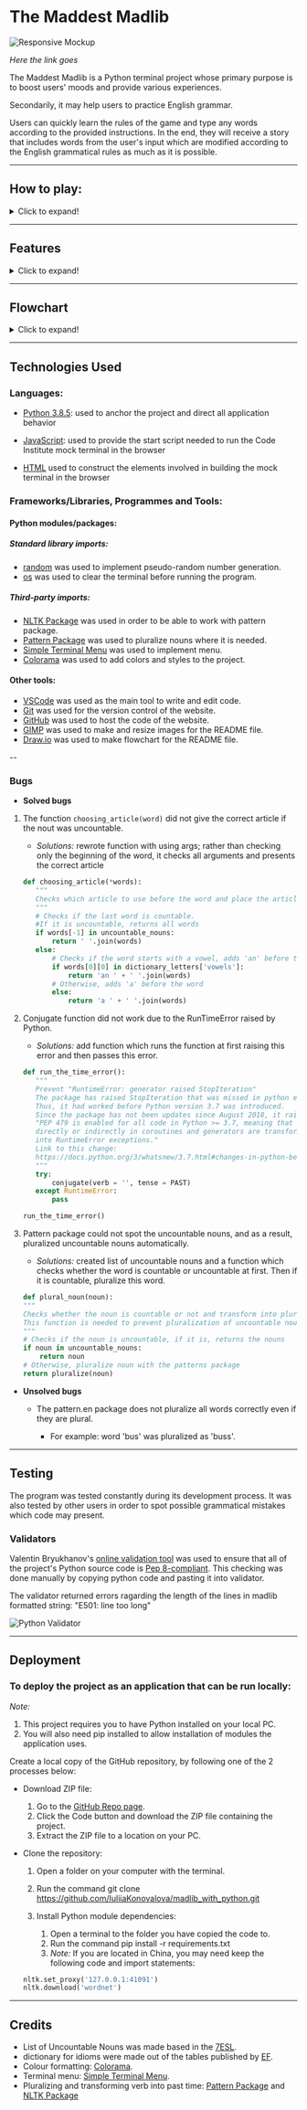 # The Maddest Madlib

![Responsive Mockup](documentation/responsive_mockup.png)

*Here the link goes*

The Maddest Madlib is a Python terminal project whose primary purpose is to boost users' moods and provide various experiences.

Secondarily, it may help users to practice English grammar.

Users can quickly learn the rules of the game and type any words according to the provided instructions. In the end, they will receive a story that includes words from the user's input which are modified according to the English grammatical rules as much as it is possible.

---

## How to play:

<details>
  <summary>Click to expand!</summary>

  1. Open the link.
  1. Learn the rules.
  1. Type the words according to the instructions.
  1. Read the story after all and have some fun.
  1. Try to enter different words to have even more fun.
  1. As soon as you are sick and tired of the game choose "Quit" and **send** the link of this program to your friends!

  *Here the link goes*

</details>

---

## Features

<details>
  <summary>Click to expand!</summary>
  
  - **When the program is loaded**

  The user can see a welcoming message which engage to start playing and the terminal menu with three options:

  - Learn the rules;

  - Play the game;

  - Quit;

  The user can manipulate the terminal menu with the arrow keys to choose an option and the enter key to confirm the option.

  *Here the image goes*

  - **When the user chose "Learn the rules"**

  The user will see the main rules of the game which are required to be followed.
  Below the rules user can find the main menu where he or she may chose another option.

  *Here the image goes*

  - **When the user chose "Play the game"**

  The user will be asked to type words according to the parts of speech. The user is allowed to use compound words to make the user's experience more fascinating.
  When all words are typed, user will receive the whole story based on the key words which he or she typed before.
  Below the story user can find the main menu where he or she may read the rules again, or play another game, or quit the program.

  *Here the image goes*

  - **When the user chose "Quit"**

  The program will be stopped immediately.

  *Here the image goes*

</details>

---

## Flowchart

<details>
  <summary>Click to expand!</summary>

The flowchart represent the logic of the application:

  ![Flash Card Page](documentation/flowchart_madlib.png)

</details>


---
## Technologies Used

### Languages:

- [Python 3.8.5](https://www.python.org/downloads/release/python-385/): used to anchor the project and direct all application behavior

- [JavaScript](https://www.javascript.com/): used to provide the start script needed to run the Code Institute mock terminal in the browser

- [HTML](https://developer.mozilla.org/en-US/docs/Web/HTML) used to construct the elements involved in building the mock terminal in the browser

### Frameworks/Libraries, Programmes and Tools:
#### Python modules/packages:

##### Standard library imports:

- [random](https://docs.python.org/3/library/random.html) was used to implement pseudo-random number generation.
- [os](https://docs.python.org/3/library/os.html ) was used to clear the terminal before running the program.
##### Third-party imports:

- [NLTK Package](https://www.nltk.org/) was used in order to be able to work with pattern package.
- [Pattern Package](https://stackabuse.com/python-for-nlp-introduction-to-the-pattern-library/) was used to pluralize nouns where it is needed.
- [Simple Terminal Menu](https://pypi.org/project/simple-term-menu/) was used to implement menu.
- [Colorama](https://pypi.org/project/colorama/) was used to add colors and styles to the project.

#### Other tools:

- [VSCode](https://code.visualstudio.com/) was used as the main tool to write and edit code.
- [Git](https://git-scm.com/) was used for the version control of the website.
- [GitHub](https://github.com/) was used to host the code of the website.
- [GIMP](https://www.gimp.org/) was used to make and resize images for the README file.
- [Draw.io](https://www.lucidchart.com/) was used to make flowchart for the README file.


--

### Bugs

+ **Solved bugs**


1. The function ```choosing_article(word)``` did not give the correct article if the nout was uncountable.

    - *Solutions:* rewrote function with using args; rather than checking only the beginning of the word, it checks all arguments and presents the correct  article

     ```python
    def choosing_article(*words):
        """
        Checks which article to use before the word and place the article before it
        """
        # Checks if the last word is countable.
        #If it is uncountable, returns all words
        if words[-1] in uncountable_nouns:
            return ' '.join(words)
        else:
            # Checks if the word starts with a vowel, adds 'an' before the word
            if words[0][0] in dictionary_letters['vowels']:
                return 'an ' + ' '.join(words)
            # Otherwise, adds 'a' before the word
            else: 
                return 'a ' + ' '.join(words)
      ```

1. Conjugate function did not work due to the RunTimeError raised by Python.

    - *Solutions:* add function which runs the function at first raising this error and then passes this error.

     ```python
    def run_the_time_error():
        """
        Prevent "RuntimeError: generator raised StopIteration"
        The package has raised StopIteration that was missed in python earlier versions.
        Thus, it had worked before Python version 3.7 was introduced.
        Since the package has not been updates since August 2018, it raises the error and stops the app.
        "PEP 479 is enabled for all code in Python >= 3.7, meaning that StopIteration exceptions raised
        directly or indirectly in coroutines and generators are transformed
        into RuntimeError exceptions."
        Link to this change:
        https://docs.python.org/3/whatsnew/3.7.html#changes-in-python-behavior
        """
        try:
            conjugate(verb = '', tense = PAST)
        except RuntimeError:
            pass

    run_the_time_error()
    ```


1. Pattern package could not spot the uncountable nouns, and as a result, pluralized uncountable nouns automatically.

    - *Solutions:* created list of uncountable nouns and a function which checks whether the word is countable or uncountable at first. Then if it is countable, pluralize this word.

    ```python
    def plural_noun(noun):
    """
    Checks whether the noun is countable or not and transform into plural if it's countable
    This function is needed to prevent pluralization of uncountable nouns bt pattern package
    """
    # Checks if the noun is uncountable, if it is, returns the nouns
    if noun in uncountable_nouns:
        return noun
    # Otherwise, pluralize noun with the patterns package
    return pluralize(noun)
    ```


+ **Unsolved bugs**

    - The pattern.en package does not pluralize all words correctly even if they are plural.

      - For example: word 'bus' was pluralized as 'buss'.

---


## Testing

The program was tested constantly during its development process.
It was also tested by other users in order to spot possible grammatical mistakes which code may present.

### Validators

Valentin Bryukhanov's [online validation tool](http://pep8online.com/) was used to ensure that all of the project's Python source code is [Pep 8-compliant](https://legacy.python.org/dev/peps/pep-0008/). This checking was done manually by copying python code and pasting it into validator.

The validator returned errors ragarding the length of the lines in madlib formatted string: "E501: line too long" 

![Python Validator](documentation/validator_pep_8.png)


---

## Deployment

### To deploy the project as an application that can be **run locally**:

*Note:*
  1. This project requires you to have Python installed on your local PC.
  1. You will also need pip installed to allow installation of modules the application uses.

Create a local copy of the GitHub repository, by following one of the 2 processes below:

- Download ZIP file:
  1. Go to the [GitHub Repo page](https://github.com/IuliiaKonovalova/madlib_with_python).
  1. Click the Code button and download the ZIP file containing the project.
  1. Extract the ZIP file to a location on your PC.

- Clone the repository:
  1. Open a folder on your computer with the terminal.
  1. Run the command git clone https://github.com/IuliiaKonovalova/madlib_with_python.git
  1. Install Python module dependencies:
     
      1. Open a terminal to the folder you have copied the code to.
      1. Run the command pip install -r requirements.txt
      1. *Note:* If you are located in China, you may need keep the following code and import statements:

    ```python
    nltk.set_proxy('127.0.0.1:41091')
    nltk.download('wordnet')
    ```


---
## Credits

- List of Uncountable Nouns was made based in the [7ESL](https://7esl.com/uncountable-nouns/).
- dictionary for idioms were made out of the tables published by [EF](https://www.ef.edu/english-resources/english-idioms/).
- Colour formatting: [Colorama](https://pypi.org/project/colorama/).
- Terminal menu: [Simple Terminal Menu](https://pypi.org/project/simple-term-menu/).
- Pluralizing and transforming verb into past time: [Pattern Package](https://stackabuse.com/python-for-nlp-introduction-to-the-pattern-library/) and [NLTK Package](https://www.nltk.org/)


